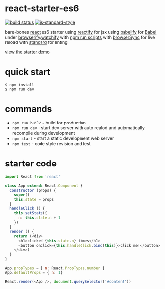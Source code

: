 # react-starter-es6

[![build status](https://travis-ci.org/h02e56/react-starter-es6.svg?branch=master)](http://travis-ci.org/h02e56/react-starter-es6)
[![js-standard-style](https://cdn.rawgit.com/feross/standard/master/badge.svg)](https://github.com/feross/standard)

bare-bones [react](https://facebook.github.io/react/) es6 starter
using [reactify](https://npmjs.com/package/reactify) for jsx
using [babelify](https://github.com/babel/babelify) for [Babel](https://babeljs.io)
under [browserify](http://browserify.org)/[watchify](https://npmjs.com/package/watchify)
with [npm run scripts](http://substack.net/task_automation_with_npm_run)
with [browserSync](http://www.browsersync.io) for live reload
with [standard](https://github.com/feross/standard) for linting

[view the starter demo](http://h02e56.com/react-starter-es6)

# quick start

```
$ npm install
$ npm run dev
```

# commands

* `npm run build` - build for production
* `npm run dev` - start dev server with auto realod and automatically recompile during development
* `npm start` - start a static development web server
* `npm test` - code style revision and test

# starter code 

``` js
import React from 'react'

class App extends React.Component {
  constructor (props) {
    super()
    this.state = props
  }
  handleClick () {
    this.setState({
      n: this.state.n + 1
    })
  }
  render () {
    return (<div>
      <h1>clicked {this.state.n} times</h1>
      <button onClick={this.handleClick.bind(this)}>click me!</button>
    </div>)
  }
}

App.propTypes = { n: React.PropTypes.number }
App.defaultProps = { n: 1}

React.render(<App />, document.querySelector('#content'))
```
